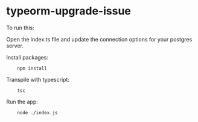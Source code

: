 # typeorm-upgrade-issue
To run this:

Open the index.ts file and update the connection options for your postgres server.

Install packages:

        npm install

Transpile with typescript:

        tsc

Run the app:

        node ./index.js
